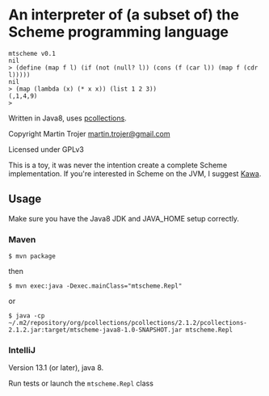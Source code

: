 # An interpreter of (a subset of) the Scheme programming language

```
mtscheme v0.1
nil
> (define (map f l) (if (not (null? l)) (cons (f (car l)) (map f (cdr l)))))
nil
> (map (lambda (x) (* x x)) (list 1 2 3))
(,1,4,9)
>
```

Written in Java8, uses [pcollections](http://pcollections.org).

Copyright Martin Trojer <martin.trojer@gmail.com>

Licensed under GPLv3

This is a toy, it was never the intention create a complete Scheme implementation. If you're interested in Scheme on the JVM, I suggest [Kawa](http://www.gnu.org/software/kawa/).

## Usage

Make sure you have the Java8 JDK and JAVA_HOME setup correctly.

### Maven

    $ mvn package

then

    $ mvn exec:java -Dexec.mainClass="mtscheme.Repl"

or

    $ java -cp ~/.m2/repository/org/pcollections/pcollections/2.1.2/pcollections-2.1.2.jar:target/mtscheme-java8-1.0-SNAPSHOT.jar mtscheme.Repl

### IntelliJ

Version 13.1 (or later), java 8.

Run tests or launch the `mtscheme.Repl` class
